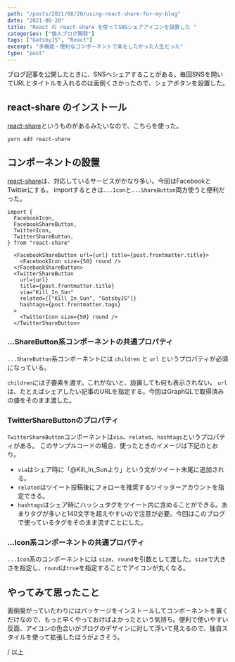 ```yaml
---
path: "/posts/2021/08/28/using-react-share-for-my-blog"
date: "2021-08-28"
title: "React の react-share を使ってSNSシェアアイコンを設置した "
categories: ["個人ブログ開発"]
tags: ["GatsbyJS", "React"]
excerpt: "多機能・便利なコンポーネントで楽をしたかった人生だった"
type: "post"
---
```


ブログ記事を公開したときに、SNSへシェアすることがある。毎回SNSを開いてURLとタイトルを入れるのは面倒くさかったので、シェアボタンを設置した。

## react-share のインストール

[react-share](https://github.com/nygardk/react-share)というものがあるみたいなので、こちらを使った。

```bash:title=bash
yarn add react-share
```

## コンポーネントの設置

[react-share](https://github.com/nygardk/react-share)は、対応しているサービスがかなり多い。今回はFacebookとTwitterにする。 importするときは`...Icon`と`...ShareButton`両方使うと便利だった。

```js:title=JS部分
import {
  FacebookIcon,
  FacebookShareButton,
  TwitterIcon,
  TwitterShareButton,
} from "react-share"

```

```jsx:title=HTML部分
  <FacebookShareButton url={url} title={post.frontmatter.title}>
    <FacebookIcon size={50} round />
  </FacebookShareButton>
  <TwitterShareButton
    url={url}
    title={post.frontmatter.title}
    via="Kill_In_Sun"
    related={["Kill_In_Sun", "GatsbyJS"]}
    hashtags={post.frontmatter.tags}
  >
    <TwitterIcon size={50} round />
  </TwitterShareButton>
```

### ...ShareButton系コンポーネントの共通プロパティ
`...ShareButton`系コンポーネントには `children` と `url` というプロパティが必須になっている。

`children`には子要素を渡す。これがないと、設置しても何も表示されない。
`url`は、たとえばシェアしたい記事のURLを指定する。今回はGraphQLで取得済みの値をそのまま渡した。

### TwitterShareButtonのプロパティ
`TwitterShareButton`コンポーネントは`via`、`related`、`hashtags`というプロパティがある。
このサンプルコードの場合、使ったときのイメージは下記のとおり。

- `via`はシェア時に「@Kill_In_Sunより」という文がツイート末尾に追加される。
- `related`はツイート投稿後にフォローを推奨するツイッターアカウントを指定できる。
- `hashtags`はシェア時にハッシュタグをツイート内に含めることができる。あまりタグが多いと140文字を超えやすいので注意が必要。今回はこのブログで使っているタグをそのまま流すことにした。

### ...Icon系コンポーネントの共通プロパティ

`...Icon`系のコンポーネントには `size`、`round`を引数として渡した。`size`で大きさを指定し、`round`は`true`を指定することでアイコンが丸くなる。


## やってみて思ったこと

面倒臭がっていたわりにはパッケージをインストールしてコンポーネントを置くだけなので、もっと早くやっておけばよかったという気持ち。便利で使いやすい反面、アイコンの色合いがブログのデザインに対して浮いて見えるので、独自スタイルを使って拡張したほうがよさそう。

/ 以上